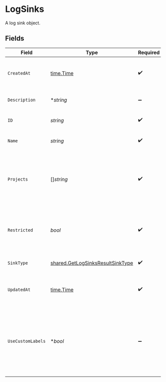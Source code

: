 # LogSinks

A log sink object.


## Fields

| Field                                                                                                    | Type                                                                                                     | Required                                                                                                 | Description                                                                                              | Example                                                                                                  |
| -------------------------------------------------------------------------------------------------------- | -------------------------------------------------------------------------------------------------------- | -------------------------------------------------------------------------------------------------------- | -------------------------------------------------------------------------------------------------------- | -------------------------------------------------------------------------------------------------------- |
| `CreatedAt`                                                                                              | [time.Time](https://pkg.go.dev/time#Time)                                                                | :heavy_check_mark:                                                                                       | Timestamp of when the log sink was created.                                                              | 2022-06-14 15:10:42.842Z                                                                                 |
| `Description`                                                                                            | **string*                                                                                                | :heavy_minus_sign:                                                                                       | Description of the log sink.                                                                             | This is an example log sink.                                                                             |
| `ID`                                                                                                     | *string*                                                                                                 | :heavy_check_mark:                                                                                       | Identifier for the Log Sink                                                                              | example-project                                                                                          |
| `Name`                                                                                                   | *string*                                                                                                 | :heavy_check_mark:                                                                                       | Name of the log sink.                                                                                    | example-log-sink                                                                                         |
| `Projects`                                                                                               | []*string*                                                                                               | :heavy_check_mark:                                                                                       | If `restricted` is `true`, only logs from these projects will be sent to the log sink.                   |                                                                                                          |
| `Restricted`                                                                                             | *bool*                                                                                                   | :heavy_check_mark:                                                                                       | If `true`, only logs from the projects in `projects` will be sent to the log sink.                       | true                                                                                                     |
| `SinkType`                                                                                               | [shared.GetLogSinksResultSinkType](../../../pkg/models/shared/getlogsinksresultsinktype.md)              | :heavy_check_mark:                                                                                       | The type of the log sink.                                                                                | loki                                                                                                     |
| `UpdatedAt`                                                                                              | [time.Time](https://pkg.go.dev/time#Time)                                                                | :heavy_check_mark:                                                                                       | Timestamp of when the log sink was last updated.                                                         | 2022-06-14 15:10:42.842Z                                                                                 |
| `UseCustomLabels`                                                                                        | **bool*                                                                                                  | :heavy_minus_sign:                                                                                       | If `true`, we will do additional parsing on your JSON formatted log lines and your extract custom labels | true                                                                                                     |